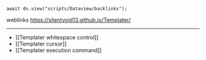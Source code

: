 
```dataviewjs
await dv.view("scripts/Dataview/backlinks");
```
weblinks https://silentvoid13.github.io/Templater/
___
- [[Templater whitespace control]]
- [[Templater cursor]]
- [[Templater execution command]]


